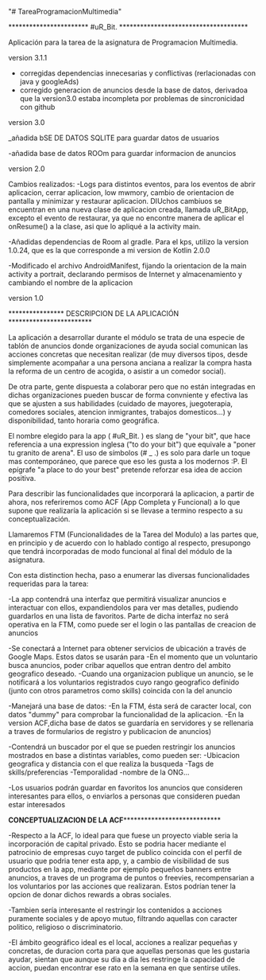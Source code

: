 "# TareaProgramacionMultimedia"  

*********************** #uR_Bit. *************************************

Aplicación para la tarea de la asignatura de Programacion Multimedia.

version 3.1.1
- corregidas dependencias innecesarias y conflictivas (rerlacionadas con java y googleAds)
- corregido generacion de anuncios desde la base de datos, derivadoa que la version3.0 estaba incompleta por
  problemas de sincronicidad con github

version 3.0

_añadida bSE DE DATOS SQLITE para guardar datos de usuarios

-añadida base de datos ROOm para guardar informacion de anuncios

version 2.0

Cambios realizados:
-Logs para distintos eventos, para los eventos de abrir aplicacion,
 cerrar aplicacion, low mwmory, cambio de orientacion de pantalla y
 minimizar y restaurar aplicacion. DIUchos cambiuos se encuentran en una
 nueva clase de aplicacion creada, llamada uR_BitApp, excepto el evento
 de restaurar, ya que no encontre manera de aplicar el onResume() a la
 clase, asi que lo apliqué a la activity main.

-Añadidas dependencias de Room al gradle. Para el kps, utilizo la version
 1.0.24, que es la que corresponde a mi version de Kotlin 2.0.0

-Modificado el archivo AndroidManifest, fijando la orientacion de la
 main activity a portrait, declarando permisos de Internet y almacenamiento
 y cambiando el nombre de la aplicacion
	

version 1.0

**************** DESCRIPCION DE LA APLICACIÓN ************************

La aplicación a desarrollar durante el módulo se trata de una especie
de tablón de anuncios donde organizaciones de ayuda social comunican
las acciones concretas que necesitan realizar (de muy diversos tipos, 
desde simplemente acompañar a una persona anciana a realizar la compra
hasta la reforma de un centro de acogida, o asistir a un comedor social).

De otra parte, gente dispuesta a colaborar pero que no están integradas
en dichas organizaciones pueden buscar de forma convniente y efectiva
las que se ajusten a sus habilidades (cuidado de mayores, juegoterapia,
comedores sociales, atencion inmigrantes, trabajos domesticos…)
y disponibilidad, tanto horaria como geográfica.

El nombre elegido para la app ( #uR_Bit. ) es slang de "your bit", que
hace referencia a una expression inglesa ("to do your bit") que equivale
a "poner tu granito de arena". El uso de símbolos (# _ .) es solo para
darle un toque mas contemporáneo, que parece que eso les gusta a los 
modernos :P. 
El epígrafe "a place to do your best" pretende reforzar esa idea de 
accion positiva.

Para describir las funcionalidades que incorporará la aplicacion, a partir
 de ahora, nos referiremos como ACF (App Completa y Funcional) a lo 
que supone que realizaría la aplicación si se llevase a termino respecto
a su conceptualización.

 Llamaremos FTM (Funcionalidades de la Tarea
del Modulo) a las partes que, en principio y de acuerdo con lo hablado
contigo al respecto, presupongo que tendrá incorporadas de modo funcional
al final del módulo de la asignatura.

Con esta distinction hecha, paso a enumerar las diversas funcionalidades
requeridas para la tarea:

-La app contendrá una interfaz que permitirá visualizar anuncios e interactuar
con ellos, expandiendolos para ver mas detalles, pudiendo guardarlos en una
 lista de favoritos. Parte de dicha interfaz no será operativa en la FTM,
como puede ser el login o las pantallas de creacion de anuncios

-Se conectará a Internet para obtener servicios de ubicación a través de
Google Maps. Estos datos se usarán para 
	-En el momento que un voluntario busca anuncios, poder cribar 
	aquellos que entran dentro del ambito geografico deseado.
	-Cuando una organizacion publique un anuncio, se le notificará
	a los voluntarios registrados cuyo rango geografico definido
	(junto con otros parametros como skills) coincida con la del 
	anuncio


-Manejará una base de datos: 
	-En la FTM, ésta será de caracter local, con datos "dummy" para 
	comprobar la funcionalidad de la aplicacion.
 	-En la version ACF,dicha base de datos se guardaría en servidores 
	y se rellenaria a traves de formularios de registro y publicacion de anuncios)

-Contendrá un buscador por el que se pueden restringir los anuncios mostrados 
en base a distintas variables, como pueden ser:
	-Ubicacion geografica y distancia con el que realiza la busqueda
	-Tags de skills/preferencias
	-Temporalidad
	-nombre de la ONG...

-Los usuarios podrán guardar en favoritos los anuncios que consideren interesantes
para ellos, o enviarlos a personas que consideren puedan estar interesados



****************CONCEPTUALIZACION DE LA ACF********************************************

-Respecto a la ACF, lo ideal para que fuese un proyecto viable seria la incorporación de 
capital privado. Esto se podria hacer mediante el patrocinio de empresas cuyo
target de publico coincida con el perfil de usuario que podria tener esta app,
y, a cambio de visibilidad de sus productos en la app, mediante por ejemplo pequeños 
banners entre anuncios,  a traves de un programa de puntos o freevies, recompensarian a
los voluntarios por las acciones que realizaran. Estos podrían tener la opcion de donar 
dichos rewards a obras sociales.

-Tambien  sería interesante el restringir los contenidos a acciones puramente sociales 
y de apoyo mutuo, filtrando aquellas con caracter politico, religioso o discriminatorio.

-El ámbito geográfico ideal es el local, acciones a realizar pequeñas y concretas, de duracion
corta para que aquellas personas que les gustaria ayudar, sientan que aunque su dia a dia
les restringe la capacidad de accion, puedan encontrar ese rato en la semana en que 
sentirse utiles.


